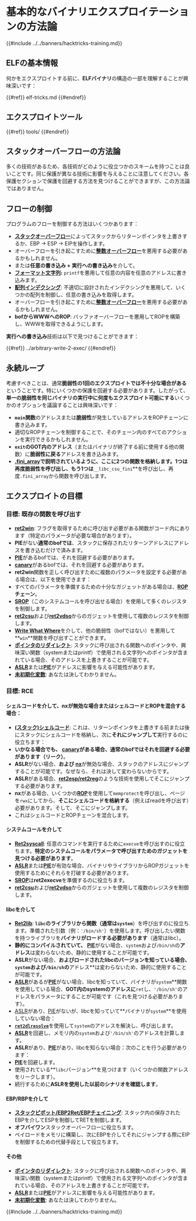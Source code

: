# 基本的なバイナリエクスプロイテーションの方法論

{{#include ../../banners/hacktricks-training.md}}

## ELFの基本情報

何かをエクスプロイトする前に、**ELFバイナリ**の構造の一部を理解することが興味深いです：

{{#ref}}
elf-tricks.md
{{#endref}}

## エクスプロイトツール

{{#ref}}
tools/
{{#endref}}

## スタックオーバーフローの方法論

多くの技術があるため、各技術がどのように役立つかのスキームを持つことは良いことです。同じ保護が異なる技術に影響を与えることに注意してください。各保護セクションで保護を回避する方法を見つけることができますが、この方法論ではありません。

## フローの制御

プログラムのフローを制御する方法はいくつかあります：

- [**スタックオーバーフロー**](../stack-overflow/index.html)によってスタックからリターンポインタを上書きするか、EBP -> ESP -> EIPを操作します。
- オーバーフローを引き起こすために[**整数オーバーフロー**](../integer-overflow.md)を悪用する必要があるかもしれません。
- または**任意の書き込み + 実行への書き込み**を介して。
- [**フォーマット文字列**](../format-strings/index.html)**:** `printf`を悪用して任意の内容を任意のアドレスに書き込みます。
- [**配列インデクシング**](../array-indexing.md): 不適切に設計されたインデクシングを悪用して、いくつかの配列を制御し、任意の書き込みを取得します。
- オーバーフローを引き起こすために[**整数オーバーフロー**](../integer-overflow.md)を悪用する必要があるかもしれません。
- **bofからWWWへのROP**: バッファオーバーフローを悪用してROPを構築し、WWWを取得できるようにします。

**実行への書き込み**技術は以下で見つけることができます：

{{#ref}}
../arbitrary-write-2-exec/
{{#endref}}

## 永続ループ

考慮すべきことは、通常**脆弱性の1回のエクスプロイトでは不十分な場合がある**ということです。特にいくつかの保護を回避する必要があります。したがって、**単一の脆弱性を同じバイナリの実行中に何度もエクスプロイト可能にする**いくつかのオプションを議論することは興味深いです：

- **`main`関数**のアドレスまたは**脆弱性**が発生しているアドレスをROPチェーンに書き込みます。
- 適切なROPチェーンを制御することで、そのチェーン内のすべてのアクションを実行できるかもしれません。
- **`exit`のGOT内のアドレス**（またはバイナリが終了する前に使用する他の関数）に**脆弱性に戻る**アドレスを書き込みます。
- [**.fini_array**](../arbitrary-write-2-exec/www2exec-.dtors-and-.fini_array.md#eternal-loop)**で説明されているように、ここに2つの関数を格納します。1つは再度脆弱性を呼び出し、もう1つは**`__libc_csu_fini`**を呼び出し、再度`.fini_array`から関数を呼び出します。

## エクスプロイトの目標

### 目標: 既存の関数を呼び出す

- [**ret2win**](#ret2win): フラグを取得するために呼び出す必要がある関数がコード内にあります（特定のパラメータが必要な場合があります）。
- **PIE**がない**通常のbofでは**、スタックに保存されたリターンアドレスにアドレスを書き込むだけで済みます。
- [**PIE**](../common-binary-protections-and-bypasses/pie/index.html)があるbofでは、それを回避する必要があります。
- [**canary**](../common-binary-protections-and-bypasses/stack-canaries/index.html)があるbofでは、それを回避する必要があります。
- **ret2win**関数を正しく呼び出すために複数のパラメータを設定する必要がある場合は、以下を使用できます：
- すべてのパラメータを準備するための十分なガジェットがある場合は、[**ROP**](#rop-and-ret2...-techniques) **チェーン**。
- [**SROP**](../rop-return-oriented-programing/srop-sigreturn-oriented-programming/index.html)（このシステムコールを呼び出せる場合）を使用して多くのレジスタを制御します。
- [**ret2csu**](../rop-return-oriented-programing/ret2csu.md)および[**ret2vdso**](../rop-return-oriented-programing/ret2vdso.md)からのガジェットを使用して複数のレジスタを制御します。
- [**Write What Where**](../arbitrary-write-2-exec/index.html)を介して、他の脆弱性（bofではない）を悪用して**`win`**関数を呼び出すことができます。
- [**ポインタのリダイレクト**](../stack-overflow/pointer-redirecting.md): スタックに呼び出される関数へのポインタや、興味深い関数（systemまたはprintf）で使用される文字列へのポインタが含まれている場合、そのアドレスを上書きすることが可能です。
- [**ASLR**](../common-binary-protections-and-bypasses/aslr/index.html)または[**PIE**](../common-binary-protections-and-bypasses/pie/index.html)がアドレスに影響を与える可能性があります。
- [**未初期化変数**](../stack-overflow/uninitialized-variables.md): あなたは決してわかりません。

### 目標: RCE

#### シェルコードを介して、nxが無効な場合またはシェルコードとROPを混合する場合：

- [**(スタック)シェルコード**](#stack-shellcode): これは、リターンポインタを上書きする前または後にスタックにシェルコードを格納し、次に**それにジャンプして**実行するのに役立ちます：
- **いかなる場合でも、** [**canary**](../common-binary-protections-and-bypasses/stack-canaries/index.html)**がある場合、通常のbofではそれを回避する必要があります（リーク）**。
- **ASLR**がない場合、**および** [**nx**](../common-binary-protections-and-bypasses/no-exec-nx.md)が無効な場合、スタックのアドレスにジャンプすることが可能です。なぜなら、それは決して変わらないからです。
- **ASLR**がある場合、[**ret2esp/ret2reg**](../rop-return-oriented-programing/ret2esp-ret2reg.md)のような技術を使用してそこにジャンプする必要があります。
- **nx**がある場合、いくつかの[**ROP**](../rop-return-oriented-programing/index.html)を使用して`memprotect`を呼び出し、ページを`rwx`にしてから、**そこにシェルコードを格納する**（例えばreadを呼び出す）必要があります。そして、そこにジャンプします。
- これはシェルコードとROPチェーンを混合します。

#### システムコールを介して

- [**Ret2syscall**](../rop-return-oriented-programing/rop-syscall-execv/index.html): 任意のコマンドを実行するために`execve`を呼び出すのに役立ちます。**特定のシステムコールをパラメータで呼び出すためのガジェットを見つける必要があります**。
- [**ASLR**](../common-binary-protections-and-bypasses/aslr/index.html)または[**PIE**](../common-binary-protections-and-bypasses/pie/index.html)が有効な場合、バイナリやライブラリからROPガジェットを使用するためにそれらを打破する必要があります。
- [**SROP**](../rop-return-oriented-programing/srop-sigreturn-oriented-programming/index.html)は**ret2execve**を準備するのに役立ちます。
- [**ret2csu**](../rop-return-oriented-programing/ret2csu.md)および[**ret2vdso**](../rop-return-oriented-programing/ret2vdso.md)からのガジェットを使用して複数のレジスタを制御します。

#### libcを介して

- [**Ret2lib**](../rop-return-oriented-programing/ret2lib/index.html): **`libc`**のライブラリから関数（通常は**`system`**）を呼び出すのに役立ちます。準備された引数（例：`'/bin/sh'`）を使用します。呼び出したい関数を持つライブラリを**バイナリがロードする必要があります**（通常はlibc）。
- **静的にコンパイルされていて、** [**PIE**](../common-binary-protections-and-bypasses/pie/index.html)がない場合、`system`および`/bin/sh`の**アドレス**は変わらないため、静的に使用することが可能です。
- **ASLR**がない場合、**およびロードされたlibcのバージョンを知っている場合、`system`および`/bin/sh`の**アドレス**は変わらないため、静的に使用することが可能です。
- [**ASLR**](../common-binary-protections-and-bypasses/aslr/index.html)があるが[**PIE**](../common-binary-protections-and-bypasses/pie/index.html)がない場合、libcを知っていて、バイナリが`system`**関数を使用している場合、**GOT内のsystemのアドレスに**`ret`し、`'/bin/sh'`のアドレスをパラメータにすることが可能です（これを見つける必要があります）。
- [ASLR](../common-binary-protections-and-bypasses/aslr/index.html)があり、[PIE](../common-binary-protections-and-bypasses/pie/index.html)がないが、libcを知っていて**バイナリが`system`**を使用していない場合：
- [**`ret2dlresolve`**](../rop-return-oriented-programing/ret2dlresolve.md)を使用して`system`のアドレスを解決し、呼び出します。
- [**ASLR**](../common-binary-protections-and-bypasses/aslr/index.html)を回避し、メモリ内の`system`および`'/bin/sh'`のアドレスを計算します。
- **ASLR**があり、[**PIE**](../common-binary-protections-and-bypasses/pie/index.html)があり、libcを知らない場合：次のことを行う必要があります：
- [**PIE**](../common-binary-protections-and-bypasses/pie/index.html)を回避します。
- 使用されている**`libc`バージョン**を見つけます（いくつかの関数アドレスをリークします）。
- 続行するために**ASLRを使用した以前のシナリオを確認します**。

#### EBP/RBPを介して

- [**スタックピボット/EBP2Ret/EBPチェイニング**](../stack-overflow/stack-pivoting-ebp2ret-ebp-chaining.md): スタック内の保存されたEBPを介してESPを制御してRETを制御します。
- **オフバイワン**スタックオーバーフローに役立ちます。
- ペイロードをメモリに構築し、次にEBPを介してそれにジャンプする際にEIPを制御するための代替手段として役立ちます。

#### その他

- [**ポインタのリダイレクト**](../stack-overflow/pointer-redirecting.md): スタックに呼び出される関数へのポインタや、興味深い関数（systemまたはprintf）で使用される文字列へのポインタが含まれている場合、そのアドレスを上書きすることが可能です。
- [**ASLR**](../common-binary-protections-and-bypasses/aslr/index.html)または[**PIE**](../common-binary-protections-and-bypasses/pie/index.html)がアドレスに影響を与える可能性があります。
- [**未初期化変数**](../stack-overflow/uninitialized-variables.md): あなたは決してわかりません。

{{#include ../../banners/hacktricks-training.md}}
